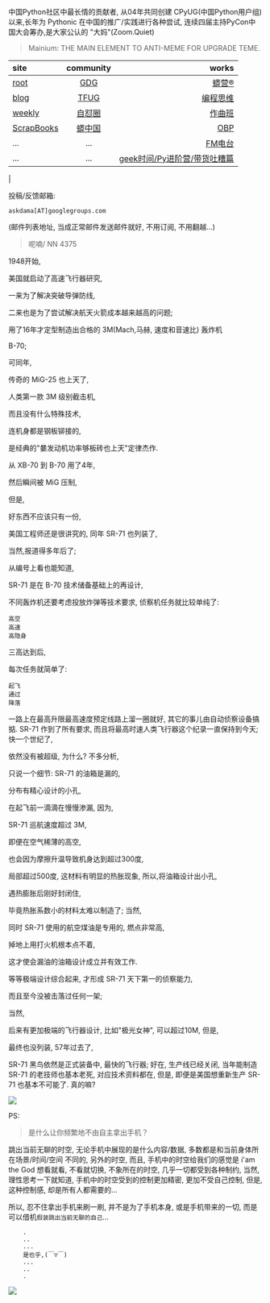 中国Python社区中最长情的贡献者, 从04年共同创建 CPyUG(中国Python用户组)以来,长年为 Pythonic 在中国的推广/实践进行各种尝试, 连续四届主持PyCon中国大会筹办,是大家公认的 "大妈"(Zoom.Quiet)

> Mainium: THE MAIN ELEMENT TO ANTI-MEME FOR UPGRADE TEME.

| site | community | works |
| :-----| :----: | ----: |
| [root](http://zoomquiet.io/) | [GDG](https://blog.zhgdg.org/) | [蟒营®](https://doc.101.camp/) |
| [blog](https://blog.zoomquiet.io/pages/zoomquiet.html) | [TFUG](http://zh.tfug.world/) | [编程思维](https://py.101.camp/) |
| [weekly](http://weekly.pychina.org/) | [自怼圈](https://du.101.camp/) | [作曲班](https://mu.101.camp/) |
| [ScrapBooks](https://zoomquiet.io/collection.html) | [蟒中国](https://pychina.org/) | [OBP](https://zoomquiet.io/obp/index.html) |
| ... | ... | [FM电台](https://fm.101.camp/) |
| ... | ... | [geek时间/Py进阶营/带货吐糟篇](https://fm.101.camp/2020/geek2py-dama.html) 
 |


投稿/反馈邮箱:

    askdama[AT]googlegroups.com

(邮件列表地址, 
当成正常邮件发送邮件就好, 不用订阅, 不用翻越...)


> ​呢喃/ NN 4375



1948开始,

美国就启动了高速飞行器研究,

一来为了解决突破导弹防线,

二来也是为了尝试解决航天火箭成本越来越高的问题;

用了16年才定型制造出合格的 3M(Mach,马赫, 速度和音速比) 轰炸机


B-70;

可同年,

传奇的 MiG-25 也上天了,

人类第一款 3M 级别截击机,

而且没有什么特殊技术,

连机身都是钢板铆接的,

是经典的"嘦发动机功率够板砖也上天"定律杰作.



从 XB-70 到 B-70 用了4年,

然后瞬间被 MiG 压制,

但是, 

好东西不应该只有一份,

美国工程师还是很讲究的,
同年 SR-71 也列装了,

当然,报道得多年后了;



从编号上看也能知道,

SR-71 是在 B-70 技术储备基础上的再设计,

不同轰炸机还要考虑投放炸弹等技术要求,
侦察机任务就比较单纯了:

    高空
    高速
    高隐身

三高达到后,

每次任务就简单了:

    起飞
    通过
    降落

一路上在最高升限最高速度预定线路上溜一圈就好,
其它的事儿由自动侦察设备搞掂.
SR-71 作到了所有要求,
而且将最高时速人类飞行器这个纪录一直保持到今天;
快一个世纪了,

依然没有被超级,
为什么?
不多分析,

只说一个细节:
SR-71 的油箱是漏的,

分布有精心设计的小孔,

在起飞前一滴滴在慢慢渗漏,
因为,

SR-71 巡航速度超过 3M,

即便在空气稀薄的高空,

也会因为摩擦升温导致机身达到超过300度,

局部超过500度,
这材料有明显的热胀现象,
所以,将油箱设计出小孔,

遇热膨胀后刚好封闭住,

毕竟热胀系数小的材料太难以制造了;
当然,

同时 SR-71 使用的航空煤油是专用的,
燃点非常高,

掉地上用打火机根本点不着,

这才使会漏油的油箱设计成立并有效工作.


等等极端设计综合起来,
才形成 SR-71 天下第一的侦察能力,

而且至今没被击落过任何一架;

当然,

后来有更加极端的飞行器设计,
比如"极光女神",
可以超过10M,
但是,

最终也没列装,
57年过去了,

SR-71 黑鸟依然是正式装备中,
最快的飞行器;
好在,
生产线已经关闭,
当年能制造 SR-71 的老技师也基本老死,
对应技术资料都在,
但是,
即便是美国想重新生产 SR-71 也基本不可能了.
真的嘛?


![](http://ydlj.zoomquiet.top/ipic/2021-05-10-zq42-today-card-2105.011.jpeg)


PS:
> 是什么让你频繁地不由自主拿出手机？

跳出当前无聊的时空,
无论手机中展现的是什么内容/数据,
多数都是和当前身体所在场景/时间/空间 不同的,
另外的时空,
而且, 手机中的时空给我们的感觉是
i'am the God
想看就看, 不看就切换,
不象所在的时空, 几乎一切都受到各种制约,
当然,
理性思考一下就知道,
手机中的时空受到的控制更加精密, 更加不受自己控制,
但是, 这种控制感,
却是所有人都需要的...

所以, 
忍不住拿出手机来刷一刷,
并不是为了手机本身, 或是手机带来的一切,
而是可以借机`假装跳出当前无聊的自己`...



```
    .
    ..
    ...
    是也乎,(￣▽￣)
    ...
    ..
    .
```


![](http://ydlj.zoomquiet.top/ipic/2021-04-30-210411DU21.4zip.jpg)

